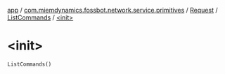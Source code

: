 [app](../../../index.md) / [com.miemdynamics.fossbot.network.service.primitives](../../index.md) / [Request](../index.md) / [ListCommands](index.md) / [&lt;init&gt;](./-init-.md)

# &lt;init&gt;

`ListCommands()`